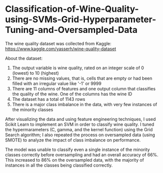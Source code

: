 # Classification-of-Wine-Quality-using-SVMs-Grid-Hyperparameter-Tuning-and-Oversampled-Data

The wine quality dataset was collected from Kaggle: https://www.kaggle.com/yasserh/wine-quality-dataset 

About the dataset:

1.   The output variable is wine quality, rated on an integer scale of 0 (lowest) to 10 (highest)
2.   There are no missing values, that is, cells that are empty or had been filled with an irregular value like '-1' or 9999
3.   There are 11 columns of features and one output column that classifies the quality of the wine. One of the columns has the wine ID
4.   The dataset has a total of 1143 rows
5.   There is a major class imbalance in the data, with very few instances of the minority classes

After visualizing the data and using feature engineering techniques, I used Scikit Learn to implement an SVM in order to classify wine quality. I tuned the hypermarameters (C, gamma, and the kernel function) using the Grid Search algorithm; I also repeated the process on oversampled data (using SMOTE) to analyze the impact of class imbalance on performance.

The model was unable to classify even a single instance of the minority classes correctly before oversampling and had an overall accuracy of 66%. This increased to 86% on the oversampled data, with the majority of instances in all the classes being classified correctly.
